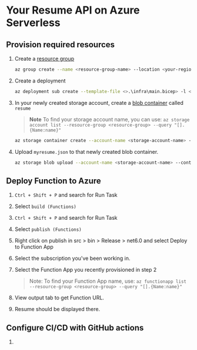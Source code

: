 # Your Resume API on Azure Serverless

## Provision required resources

1. Create a [resource group](https://learn.microsoft.com/azure/azure-resource-manager/management/manage-resource-groups-portal#what-is-a-resource-group)
    ``` sh
    az group create --name <resource-group-name> --location <your-region>
    ```

2. Create a deployment
    ```sh
    az deployment sub create --template-file <>.\infra\main.bicep> -l <your-region>   
    ```

3. In your newly created storage account, create a [blob container](https://learn.microsoft.com/azure/storage/blobs/storage-quickstart-blobs-cli) called `resume`

    > **Note**
    > To find your storage account name, you can use:
    > `az storage account list --resource-group <resource-group> --query "[].{Name:name}"`
    ```sh
    az storage container create --account-name <storage-account-name> --name resume
    ```

 4. Upload `myresume.json` to that newly created blob container. 
    ```sh
    az storage blob upload --account-name <storage-account-name> --container-name resume --name myresume.json --file myresume.json 
    ```

## Deploy Function to Azure

1. `Ctrl + Shift + P` and search for Run Task
2. Select `build (Functions)`
3. `Ctrl + Shift + P` and search for Run Task
4. Select `publish (Functions)`
5. Right click on publish in src > bin > Release > net6.0 and select Deploy to Function App
6. Select the subscription you've been working in.
7. Select the Function App you recently provisioned in step 2

    > Note:
    > To find your Function App name, use:
    `az functionapp list --resource-group <resource-group> --query "[].{Name:name}"`

12. View output tab to get Function URL.
13. Resume should be displayed there.

## Configure CI/CD with GitHub actions

1. 